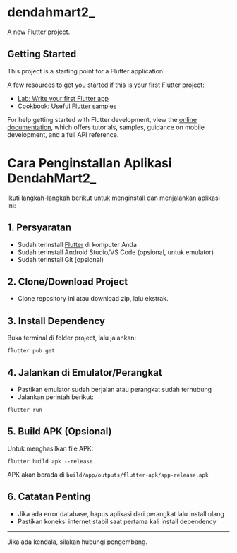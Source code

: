 # dendahmart2_

A new Flutter project.

## Getting Started

This project is a starting point for a Flutter application.

A few resources to get you started if this is your first Flutter project:

- [Lab: Write your first Flutter app](https://docs.flutter.dev/get-started/codelab)
- [Cookbook: Useful Flutter samples](https://docs.flutter.dev/cookbook)

For help getting started with Flutter development, view the
[online documentation](https://docs.flutter.dev/), which offers tutorials,
samples, guidance on mobile development, and a full API reference.

# Cara Penginstallan Aplikasi DendahMart2_

Ikuti langkah-langkah berikut untuk menginstall dan menjalankan aplikasi ini:

## 1. Persyaratan
- Sudah terinstall [Flutter](https://flutter.dev/docs/get-started/install) di komputer Anda
- Sudah terinstall Android Studio/VS Code (opsional, untuk emulator)
- Sudah terinstall Git (opsional)

## 2. Clone/Download Project
- Clone repository ini atau download zip, lalu ekstrak.

## 3. Install Dependency
Buka terminal di folder project, lalu jalankan:

```
flutter pub get
```

## 4. Jalankan di Emulator/Perangkat
- Pastikan emulator sudah berjalan atau perangkat sudah terhubung
- Jalankan perintah berikut:

```
flutter run
```

## 5. Build APK (Opsional)
Untuk menghasilkan file APK:

```
flutter build apk --release
```
APK akan berada di `build/app/outputs/flutter-apk/app-release.apk`

## 6. Catatan Penting
- Jika ada error database, hapus aplikasi dari perangkat lalu install ulang
- Pastikan koneksi internet stabil saat pertama kali install dependency

---

Jika ada kendala, silakan hubungi pengembang.
